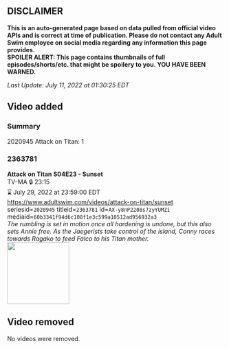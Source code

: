 ## DISCLAIMER
**This is an auto-generated page based on data pulled from official video APIs and is correct at time of publication. Please do not contact any Adult Swim employee on social media regarding any information this page provides.**  
**SPOILER ALERT: This page contains thumbnails of full episodes/shorts/etc. that might be spoilery to you. YOU HAVE BEEN WARNED.**  

_Last Update: July 11, 2022 at 01:30:25 EDT_
## Video added
### Summary
2020945 Attack on Titan: 1  
### 2363781
**Attack on Titan S04E23 - Sunset**  
TV-MA 🔒 23:15  
⌛ July 29, 2022 at 23:59:00 EDT  
https://www.adultswim.com/videos/attack-on-titan/sunset  
seriesid=`2020945` titleid=`2363781` id=`AX-y8nP2208s7zyYUMZi` mediaid=`60b3341f94d6c108f1e3c599a10512ad956932a3`  
_The rumbling is set in motion once all hardening is undone, but this also sets Annie free. As the Jaegerists take control of the island, Conny races towards Ragako to feed Falco to his Titan mother._  
<a href="https://media.cdn.adultswim.com/uploads/20220322/thumbnails/2_223221444573-AttackOnTitan_082_Sunset.png"><img src="https://media.cdn.adultswim.com/uploads/20220322/thumbnails/2_223221444573-AttackOnTitan_082_Sunset.png" height="144px" /></a>
## Video removed
No videos were removed.  
